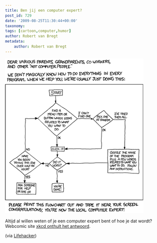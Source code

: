 ```yaml
---
title: Ben jij een computer expert?
post_id: 729
date: '2009-08-25T11:30:44+00:00'
taxonomy:
tags: [cartoon,computer,humor]
author: Robert van Bregt
metadata:
    author: Robert van Bregt
---
```

[![tech support cheat sheet](tech-support-cheat-sheet.png "tech support cheat sheet")](http://xkcd.com/627/)

Altijd al willen weten of je een computer expert bent of hoe je dat wordt? Webcomic site [xkcd onthult het antwoord](http://xkcd.com/627/).

(via [Lifehacker](http://lifehacker.com/5344702/tech-support-cheat-sheet-reveals-the-secrets-of-troubleshooting))